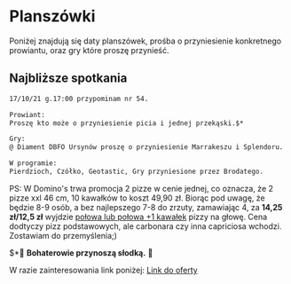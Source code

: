 # Planszówki

Poniżej znajdują się daty planszówek, prośba o przyniesienie konkretnego prowiantu, oraz gry które proszę przynieść.

## Najbliższe spotkania

```markdown
17/10/21 g.17:00 przypominam nr 54.

Prowiant:
Proszę kto może o przyniesienie picia i jednej przekąski.$*

Gry:
@ Diament DBFO Ursynów proszę o przyniesienie Marrakeszu i Splendoru.

W programie:
Pierdzioch, Czółko, Geotastic, Gry przyniesione przez Brodatego.
```

PS: W Domino's trwa promocja 2 pizze w cenie jednej, co oznacza, że 2 pizze xxl 46 cm, 10 kawałków
to koszt 49,90 zł. Biorąc pod uwagę, że będzie 8-9 osób, a bez najlepszego 7-8 do zrzuty, zamawiając
4, za <b>14,25 zł/12,5 zł</b> wyjdzie <u>połowa lub połowa +1 kawałek</u> pizzy na głowę. Cena dodtyczy pizz podstawowych, ale carbonara czy inna capriciosa wchodzi.
Zostawiam do przemyślenia;)

$*:cupcake: **Bohaterowie przynoszą słodką.** :cupcake:

W razie zainteresowania link poniżej:
[Link do oferty](https://www.dominospizza.pl/)
